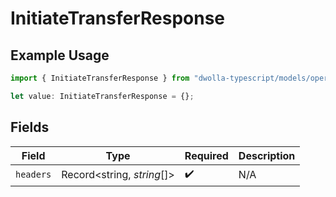 # InitiateTransferResponse

## Example Usage

```typescript
import { InitiateTransferResponse } from "dwolla-typescript/models/operations";

let value: InitiateTransferResponse = {};
```

## Fields

| Field                      | Type                       | Required                   | Description                |
| -------------------------- | -------------------------- | -------------------------- | -------------------------- |
| `headers`                  | Record<string, *string*[]> | :heavy_check_mark:         | N/A                        |